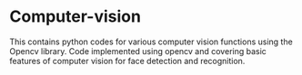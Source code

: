 # Computer-vision
This contains python codes for various computer vision functions using the Opencv library.
Code implemented using opencv and covering basic features of computer vision for face detection and recognition.
